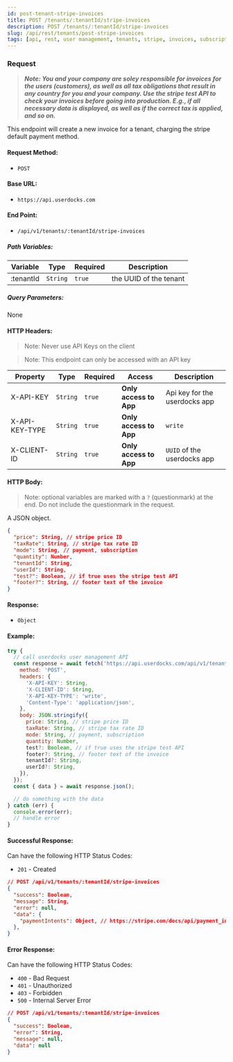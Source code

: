 ```yaml
---
id: post-tenant-stripe-invoices
title: POST /tenants/:tenantId/stripe-invoices
description: POST /tenants/:tenantId/stripe-invoices
slug: /api/rest/tenants/post-stripe-invoices
tags: [api, rest, user management, tenants, stripe, invoices, subscriptions, one-time payments]
---
```


### Request

> **_Note: You and your company are soley responsible for invoices for the users (customers), as well as all tax obligations that result in any country for you and your company. Use the stripe test API to check your invoices before going into production. E.g., if all necessary data is displayed, as well as if the correct tax is applied, and so on._**

This endpoint will create a new invoice for a tenant, charging the stripe default payment method.

#### Request Method:

- `POST`

#### Base URL:

- `https://api.userdocks.com`

#### End Point:

- `/api/v1/tenants/:tenantId/stripe-invoices`

##### Path Variables:

| Variable | Type | Required | Description |
|---|---|---|---|
| :tenantId | `String` | `true` | the UUID of the tenant

##### Query Parameters:

None

#### HTTP Headers:

> Note: Never use API Keys on the client

> Note: This endpoint can only be accessed with an API key

| Property       | Type        | Required  | Access                 | Description                   |
| -------------- | ----------- | --------- | ---------------------- | ----------------------------- |
| X-API-KEY      | `String` | `true` | **Only access to App** | Api key for the userdocks app |
| X-API-KEY-TYPE | `String` | `true` | **Only access to App** | `write`                        |
| X-CLIENT-ID    | `String` | `true` | **Only access to App** | `UUID` of the userdocks app   |

#### HTTP Body:

> Note: optional variables are marked with a `?` (questionmark) at the end. Do not include the questionmark in the request.

A JSON object.

```json
{
  "price": String, // stripe price ID
  "taxRate": String, // stripe tax rate ID
  "mode": String, // payment, subscription
  "quantity": Number,
  "tenantId": String,
  "userId": String,
  "test?": Boolean, // if true uses the stripe test API
  "footer?": String, // footer text of the invoice
}
```

#### Response:

- `Object`

#### Example:

```js
try {
  // call userdocks user management API
  const response = await fetch('https://api.userdocks.com/api/v1/tenants/:tenantId/stripe-invoices', {
    method: 'POST',
    headers: {
      'X-API-KEY': String,
      'X-CLIENT-ID': String,
      'X-API-KEY-TYPE': 'write',
      'Content-Type': 'application/json',
    },
    body: JSON.stringify({
      price: String, // stripe price ID
      taxRate: String, // stripe tax rate ID
      mode: String, // payment, subscription
      quantity: Number,
      test?: Boolean, // if true uses the stripe test API
      footer?: String, // footer text of the invoice
      tenantId?: String,
      userId?: String,
    }),
  });
  const { data } = await response.json();

  // do something with the data
} catch (err) {
  console.error(err);
  // handle error
}
```

#### Successful Response:

Can have the following HTTP Status Codes:

- `201` - Created

```json
// POST /api/v1/tenants/:tenantId/stripe-invoices
{
  "success": Boolean,
  "message": String,
  "error": null,
  "data": {
    "paymentIntents": Object, // https://stripe.com/docs/api/payment_intents/object?lang=node
  },
}
```

#### Error Response:

Can have the following HTTP Status Codes:

- `400` - Bad Request
- `401` - Unauthorized
- `403` - Forbidden
- `500` - Internal Server Error

```json
// POST /api/v1/tenants/:tenantId/stripe-invoices
{
  "success": Boolean,
  "error": String,
  "message": null,
  "data": null
}
```
